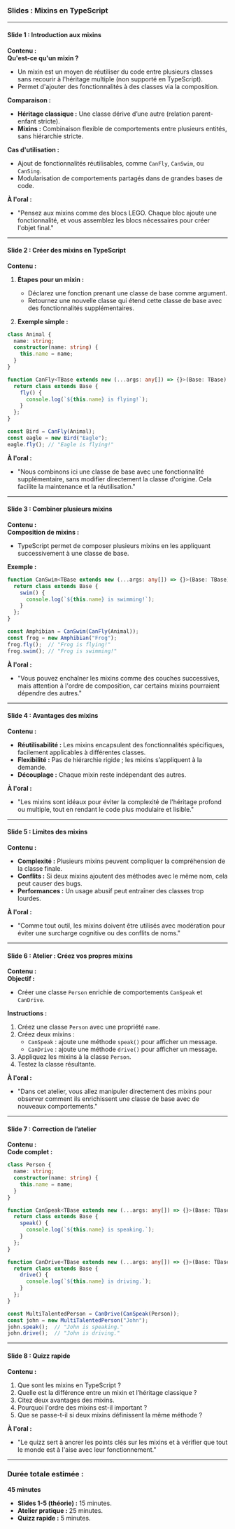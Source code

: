 ### **Slides : Mixins en TypeScript**

---

#### **Slide 1 : Introduction aux mixins**
**Contenu :**  
**Qu'est-ce qu'un mixin ?**
- Un mixin est un moyen de réutiliser du code entre plusieurs classes sans recourir à l'héritage multiple (non supporté en TypeScript).
- Permet d'ajouter des fonctionnalités à des classes via la composition.

**Comparaison :**
- **Héritage classique :** Une classe dérive d’une autre (relation parent-enfant stricte).
- **Mixins :** Combinaison flexible de comportements entre plusieurs entités, sans hiérarchie stricte.

**Cas d'utilisation :**
- Ajout de fonctionnalités réutilisables, comme `CanFly`, `CanSwim`, ou `CanSing`.
- Modularisation de comportements partagés dans de grandes bases de code.

**À l'oral :**
- "Pensez aux mixins comme des blocs LEGO. Chaque bloc ajoute une fonctionnalité, et vous assemblez les blocs nécessaires pour créer l'objet final."

---

#### **Slide 2 : Créer des mixins en TypeScript**
**Contenu :**
1. **Étapes pour un mixin :**
    - Déclarez une fonction prenant une classe de base comme argument.
    - Retournez une nouvelle classe qui étend cette classe de base avec des fonctionnalités supplémentaires.

2. **Exemple simple :**
```typescript
class Animal {
  name: string;
  constructor(name: string) {
    this.name = name;
  }
}

function CanFly<TBase extends new (...args: any[]) => {}>(Base: TBase) {
  return class extends Base {
    fly() {
      console.log(`${this.name} is flying!`);
    }
  };
}

const Bird = CanFly(Animal);
const eagle = new Bird("Eagle");
eagle.fly(); // "Eagle is flying!"
```

**À l'oral :**
- "Nous combinons ici une classe de base avec une fonctionnalité supplémentaire, sans modifier directement la classe d'origine. Cela facilite la maintenance et la réutilisation."

---

#### **Slide 3 : Combiner plusieurs mixins**
**Contenu :**  
**Composition de mixins :**
- TypeScript permet de composer plusieurs mixins en les appliquant successivement à une classe de base.

**Exemple :**
```typescript
function CanSwim<TBase extends new (...args: any[]) => {}>(Base: TBase) {
  return class extends Base {
    swim() {
      console.log(`${this.name} is swimming!`);
    }
  };
}

const Amphibian = CanSwim(CanFly(Animal));
const frog = new Amphibian("Frog");
frog.fly();  // "Frog is flying!"
frog.swim(); // "Frog is swimming!"
```

**À l'oral :**
- "Vous pouvez enchaîner les mixins comme des couches successives, mais attention à l'ordre de composition, car certains mixins pourraient dépendre des autres."

---

#### **Slide 4 : Avantages des mixins**
**Contenu :**
- **Réutilisabilité :** Les mixins encapsulent des fonctionnalités spécifiques, facilement applicables à différentes classes.
- **Flexibilité :** Pas de hiérarchie rigide ; les mixins s’appliquent à la demande.
- **Découplage :** Chaque mixin reste indépendant des autres.

**À l'oral :**
- "Les mixins sont idéaux pour éviter la complexité de l'héritage profond ou multiple, tout en rendant le code plus modulaire et lisible."

---

#### **Slide 5 : Limites des mixins**
**Contenu :**
- **Complexité :** Plusieurs mixins peuvent compliquer la compréhension de la classe finale.
- **Conflits :** Si deux mixins ajoutent des méthodes avec le même nom, cela peut causer des bugs.
- **Performances :** Un usage abusif peut entraîner des classes trop lourdes.

**À l'oral :**
- "Comme tout outil, les mixins doivent être utilisés avec modération pour éviter une surcharge cognitive ou des conflits de noms."

---

#### **Slide 6 : Atelier : Créez vos propres mixins**
**Contenu :**  
**Objectif :**
- Créer une classe `Person` enrichie de comportements `CanSpeak` et `CanDrive`.

**Instructions :**
1. Créez une classe `Person` avec une propriété `name`.
2. Créez deux mixins :
    - `CanSpeak` : ajoute une méthode `speak()` pour afficher un message.
    - `CanDrive` : ajoute une méthode `drive()` pour afficher un message.
3. Appliquez les mixins à la classe `Person`.
4. Testez la classe résultante.

**À l'oral :**
- "Dans cet atelier, vous allez manipuler directement des mixins pour observer comment ils enrichissent une classe de base avec de nouveaux comportements."

---

#### **Slide 7 : Correction de l’atelier**
**Contenu :**  
**Code complet :**
```typescript
class Person {
  name: string;
  constructor(name: string) {
    this.name = name;
  }
}

function CanSpeak<TBase extends new (...args: any[]) => {}>(Base: TBase) {
  return class extends Base {
    speak() {
      console.log(`${this.name} is speaking.`);
    }
  };
}

function CanDrive<TBase extends new (...args: any[]) => {}>(Base: TBase) {
  return class extends Base {
    drive() {
      console.log(`${this.name} is driving.`);
    }
  };
}

const MultiTalentedPerson = CanDrive(CanSpeak(Person));
const john = new MultiTalentedPerson("John");
john.speak();  // "John is speaking."
john.drive();  // "John is driving."
```

---

#### **Slide 8 : Quizz rapide**
**Contenu :**
1. Que sont les mixins en TypeScript ?
2. Quelle est la différence entre un mixin et l’héritage classique ?
3. Citez deux avantages des mixins.
4. Pourquoi l'ordre des mixins est-il important ?
5. Que se passe-t-il si deux mixins définissent la même méthode ?

**À l'oral :**
- "Le quizz sert à ancrer les points clés sur les mixins et à vérifier que tout le monde est à l'aise avec leur fonctionnement."

---

### **Durée totale estimée :**
**45 minutes**
- **Slides 1-5 (théorie) :** 15 minutes.
- **Atelier pratique :** 25 minutes.
- **Quizz rapide :** 5 minutes.
